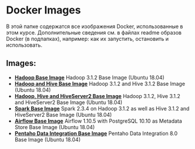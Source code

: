 # Docker Images
В этой папке содержатся все изображения Docker, использованные в этом курсе. Дополнительные сведения см. в файлах readme образов Docker (в подпапках), например: как их запустить, остановить и использовать.

## Images:
* [**Hadoop Base Image**](/hadoop_base) Hadoop 3.1.2 Base Image (Ubuntu 18.04)
* [**Hadoop and Hive Base Image**](/hive_base) Hadoop 3.1.2 and Hive 3.1.2 Base Image (Ubuntu 18.04)
* [**Hadoop, Hive and HiveServer2 Base Image**](https://github.com/marcelmittelstaedt/BigData/tree/master/docker/hiveserver_base) Hadoop 3.1.2, Hive 3.1.2 and HiveServer2 Base Image (Ubuntu 18.04)
* [**Spark Base Image**](/spark_base) Spark 2.3.4 on Hadoop 3.1.2 as well as Hive 3.1.2 and HiveServer2 Base Image (Ubuntu 18.04)
* [**Airflow Base Image**](/airflow) Airflow 1.10.5 with PostgreSQL 10.10 as Metadata Store Base Image (Ubuntu 18.04)
* [**Pentaho Data Integration Base Image**](/pentaho) Pentaho Data Integration 8.0 Base Image (Ubuntu 18.04)
 
